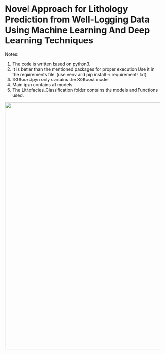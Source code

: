 # Novel Approach for Lithology Prediction from Well-Logging Data Using Machine Learning And Deep Learning Techniques

Notes:
1. The code is written based on python3. 
2. It is better than the mentioned packages for proper execution
  Use it in the requirements file. (use venv and pip install -r requirements.txt)
3. XGBoost.ipyn only contains the XGBoost model
4. Main.ipyn contains all models.
5. The Lithofacies_Classification folder contains the models and Functions used.
<p align="center">
  <img width="800" src="https://github.com/Hamid-Reza-Mousavi/Lithology_Classification/blob/main/figs/L1.jpg" />
</p>

